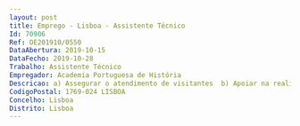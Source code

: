 ```yaml
--- 
layout: post
title: Emprego - Lisboa - Assistente Técnico
Id: 70906
Ref: OE201910/0550
DataAbertura: 2019-10-15
DataFecho: 2019-10-28
Trabalho: Assistente Técnico
Empregador: Academia Portuguesa de História
Descricao: a) Assegurar o atendimento de visitantes  b) Apoiar na realização de Colóquios e Seminários procedendo à credenciação dos participantes e apoio no decorrer das conferências  c) Assegurar os procedimentos inerentes à realização de reuniões, iniciativas e reclamações do público, prestando os necessários esclarecimentos ou promovendo o respetivo encaminhamento para os serviços responsáveis  d) Zelar pela conservação, segurança das instalações bem como outras funções não especificadas, mas no mesmo âmbito. e) Assegurar as funções de motorista em todas as necessidades da Academia Portuguesa da História
CodigoPostal: 1769-024 LISBOA
Concelho: Lisboa
Distrito: Lisboa
--- 
```


